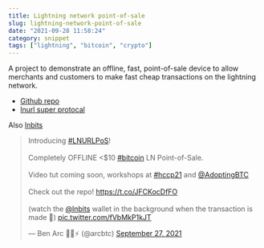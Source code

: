 ```yaml
---
title: Lightning network point-of-sale
slug: lightning-network-point-of-sale
date: "2021-09-28 11:58:24"
category: snippet
tags: ["lightning", "bitcoin", "crypto"]
---
```


A project to demonstrate an offline, fast, point-of-sale device to allow
merchants and customers to make fast cheap transactions on the lightning
network.

- [Github repo](https://github.com/arcbtc/LNURLPoS)
- [lnurl super protocal](https://github.com/fiatjaf/awesome-lnurl)

Also [lnbits](https://lnbits.com/)

<blockquote className="twitter-tweet"><p lang="en" dir="ltr">Introducing <a href="https://twitter.com/hashtag/LNURLPoS?src=hash&amp;ref_src=twsrc%5Etfw">#LNURLPoS</a>!<br></br>Completely OFFLINE &lt;$10 <a href="https://twitter.com/hashtag/bitcoin?src=hash&amp;ref_src=twsrc%5Etfw">#bitcoin</a> LN Point-of-Sale.<br></br>Video tut coming soon, workshops at <a href="https://twitter.com/hashtag/hccp21?src=hash&amp;ref_src=twsrc%5Etfw">#hccp21</a> and <a href="https://twitter.com/AdoptingBTC?ref_src=twsrc%5Etfw">@AdoptingBTC</a> <br></br>Check out the repo! <a href="https://t.co/JFCKocDfFO">https://t.co/JFCKocDfFO</a><br></br>(watch the <a href="https://twitter.com/lnbits?ref_src=twsrc%5Etfw">@lnbits</a> wallet in the background when the transaction is made 🤩) <a href="https://t.co/fVbMkP1kJT">pic.twitter.com/fVbMkP1kJT</a></p>&mdash; Ben Arc 🏴󠁧󠁢󠁷󠁬󠁳󠁿✊⚡️ (@arcbtc) <a href="https://twitter.com/arcbtc/status/1442511015669809152?ref_src=twsrc%5Etfw">September 27, 2021</a></blockquote> <script async src="https://platform.twitter.com/widgets.js" charSet="utf-8"></script>
